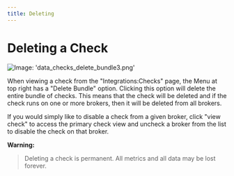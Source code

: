```yaml
---
title: Deleting
---
```


# Deleting a Check

![Image: 'data_checks_delete_bundle3.png'](/images/circonus/data_checks_delete_bundle3.png)

When viewing a check from the "Integrations:Checks" page, the Menu at top right has a "Delete Bundle" option. Clicking this option will delete the entire bundle of checks. This means that the check will be deleted and if the check runs on one or more brokers, then it will be deleted from all brokers.

If you would simply like to disable a check from a given broker, click "view check" to access the primary check view and uncheck a broker from the list to disable the check on that broker.

**Warning:**
> Deleting a check is permanent. All metrics and all data may be lost forever.
